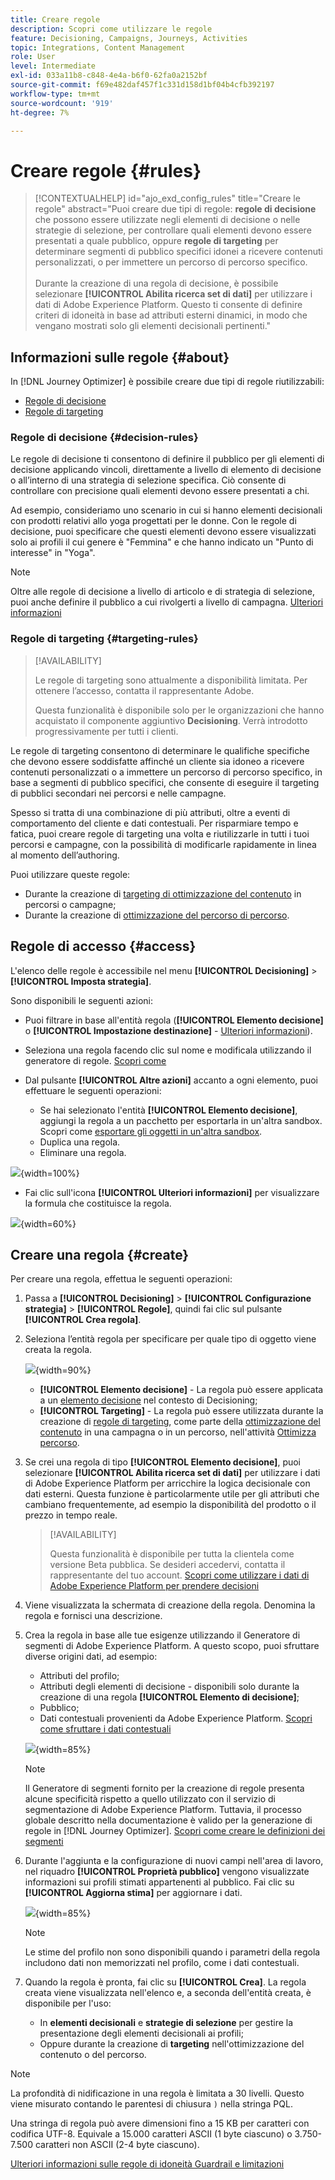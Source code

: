 ```yaml
---
title: Creare regole
description: Scopri come utilizzare le regole
feature: Decisioning, Campaigns, Journeys, Activities
topic: Integrations, Content Management
role: User
level: Intermediate
exl-id: 033a11b8-c848-4e4a-b6f0-62fa0a2152bf
source-git-commit: f69e482daf457f1c331d158d1bf04b4cfb392197
workflow-type: tm+mt
source-wordcount: '919'
ht-degree: 7%

---
```


# Creare regole {#rules}

>[!CONTEXTUALHELP]
>id="ajo_exd_config_rules"
>title="Creare le regole"
>abstract="Puoi creare due tipi di regole: **regole di decisione** che possono essere utilizzate negli elementi di decisione o nelle strategie di selezione, per controllare quali elementi devono essere presentati a quale pubblico, oppure **regole di targeting** per determinare segmenti di pubblico specifici idonei a ricevere contenuti personalizzati, o per immettere un percorso di percorso specifico.<br/><br/>Durante la creazione di una regola di decisione, è possibile selezionare **[!UICONTROL Abilita ricerca set di dati]** per utilizzare i dati di Adobe Experience Platform. Questo ti consente di definire criteri di idoneità in base ad attributi esterni dinamici, in modo che vengano mostrati solo gli elementi decisionali pertinenti."

## Informazioni sulle regole {#about}

In [!DNL Journey Optimizer] è possibile creare due tipi di regole riutilizzabili:

* [Regole di decisione](#decision-rules)
* [Regole di targeting](#targeting-rules)

### Regole di decisione {#decision-rules}

Le regole di decisione ti consentono di definire il pubblico per gli elementi di decisione applicando vincoli, direttamente a livello di elemento di decisione o all’interno di una strategia di selezione specifica. Ciò consente di controllare con precisione quali elementi devono essere presentati a chi.

Ad esempio, consideriamo uno scenario in cui si hanno elementi decisionali con prodotti relativi allo yoga progettati per le donne. Con le regole di decisione, puoi specificare che questi elementi devono essere visualizzati solo ai profili il cui genere è &quot;Femmina&quot; e che hanno indicato un &quot;Punto di interesse&quot; in &quot;Yoga&quot;.

>[!NOTE]
>
>Oltre alle regole di decisione a livello di articolo e di strategia di selezione, puoi anche definire il pubblico a cui rivolgerti a livello di campagna. [Ulteriori informazioni](../campaigns/create-campaign.md#audience)

### Regole di targeting {#targeting-rules}

>[!AVAILABILITY]
>
>Le regole di targeting sono attualmente a disponibilità limitata. Per ottenere l’accesso, contatta il rappresentante Adobe.
>
>Questa funzionalità è disponibile solo per le organizzazioni che hanno acquistato il componente aggiuntivo **Decisioning**. Verrà introdotto progressivamente per tutti i clienti.

Le regole di targeting consentono di determinare le qualifiche specifiche che devono essere soddisfatte affinché un cliente sia idoneo a ricevere contenuti personalizzati o a immettere un percorso di percorso specifico, in base a segmenti di pubblico specifici, che consente di eseguire il targeting di pubblici secondari nei percorsi e nelle campagne.

Spesso si tratta di una combinazione di più attributi, oltre a eventi di comportamento del cliente e dati contestuali. Per risparmiare tempo e fatica, puoi creare regole di targeting una volta e riutilizzarle in tutti i tuoi percorsi e campagne, con la possibilità di modificarle rapidamente in linea al momento dell’authoring.

Puoi utilizzare queste regole:

* Durante la creazione di [targeting di ottimizzazione del contenuto](../campaigns/campaigns-message-optimization.md#targeting) in percorsi o campagne;
* Durante la creazione di [ottimizzazione del percorso di percorso](../building-journeys/optimize.md#targeting).

## Regole di accesso {#access}

L&#39;elenco delle regole è accessibile nel menu **[!UICONTROL Decisioning]** > **[!UICONTROL Imposta strategia]**.

Sono disponibili le seguenti azioni:

* Puoi filtrare in base all&#39;entità regola (**[!UICONTROL Elemento decisione]** o **[!UICONTROL Impostazione destinazione]** - [Ulteriori informazioni](#about)).

* Seleziona una regola facendo clic sul nome e modificala utilizzando il generatore di regole. [Scopri come](#create)

* Dal pulsante **[!UICONTROL Altre azioni]** accanto a ogni elemento, puoi effettuare le seguenti operazioni:

   * Se hai selezionato l&#39;entità **[!UICONTROL Elemento decisione]**, aggiungi la regola a un pacchetto per esportarla in un&#39;altra sandbox. Scopri come [esportare gli oggetti in un&#39;altra sandbox](../configuration/copy-objects-to-sandbox.md).
   * Duplica una regola.
   * Eliminare una regola.

![](assets/rules-list.png){width=100%}

* Fai clic sull&#39;icona **[!UICONTROL Ulteriori informazioni]** per visualizzare la formula che costituisce la regola.

![](assets/rule-formula.png){width=60%}

## Creare una regola {#create}

Per creare una regola, effettua le seguenti operazioni:

1. Passa a **[!UICONTROL Decisioning]** > **[!UICONTROL Configurazione strategia]** > **[!UICONTROL Regole]**, quindi fai clic sul pulsante **[!UICONTROL Crea regola]**.

1. Seleziona l’entità regola per specificare per quale tipo di oggetto viene creata la regola.

   ![](assets/rules-select-entity.png){width=90%}

   * **[!UICONTROL Elemento decisione]** - La regola può essere applicata a un [elemento decisione](#decision-rules) nel contesto di Decisioning;
   * **[!UICONTROL Targeting]** - La regola può essere utilizzata durante la creazione di [regole di targeting](#targeting-rules), come parte della [ottimizzazione del contenuto](../campaigns/campaigns-message-optimization.md#targeting) in una campagna o in un percorso, nell&#39;attività [Ottimizza percorso](../building-journeys/optimize.md#targeting).

1. Se crei una regola di tipo **[!UICONTROL Elemento decisione]**, puoi selezionare **[!UICONTROL Abilita ricerca set di dati]** per utilizzare i dati di Adobe Experience Platform per arricchire la logica decisionale con dati esterni. Questa funzione è particolarmente utile per gli attributi che cambiano frequentemente, ad esempio la disponibilità del prodotto o il prezzo in tempo reale.

   >[!AVAILABILITY]
   >
   >Questa funzionalità è disponibile per tutta la clientela come versione Beta pubblica. Se desideri accedervi, contatta il rappresentante del tuo account. [Scopri come utilizzare i dati di Adobe Experience Platform per prendere decisioni](../experience-decisioning/aep-data-exd.md)

1. Viene visualizzata la schermata di creazione della regola. Denomina la regola e fornisci una descrizione.

1. Crea la regola in base alle tue esigenze utilizzando il Generatore di segmenti di Adobe Experience Platform. A questo scopo, puoi sfruttare diverse origini dati, ad esempio:
   * Attributi del profilo;
   * Attributi degli elementi di decisione - disponibili solo durante la creazione di una regola **[!UICONTROL Elemento di decisione]**;
   * Pubblico;
   * Dati contestuali provenienti da Adobe Experience Platform. [Scopri come sfruttare i dati contestuali](context-data.md)

   ![](assets/decision-rules-build.png){width=85%}

   >[!NOTE]
   >
   >Il Generatore di segmenti fornito per la creazione di regole presenta alcune specificità rispetto a quello utilizzato con il servizio di segmentazione di Adobe Experience Platform. Tuttavia, il processo globale descritto nella documentazione è valido per la generazione di regole in [!DNL Journey Optimizer]. [Scopri come creare le definizioni dei segmenti](../audience/creating-a-segment-definition.md)

1. Durante l&#39;aggiunta e la configurazione di nuovi campi nell&#39;area di lavoro, nel riquadro **[!UICONTROL Proprietà pubblico]** vengono visualizzate informazioni sui profili stimati appartenenti al pubblico. Fai clic su **[!UICONTROL Aggiorna stima]** per aggiornare i dati.

   ![](assets/decision-rule-audience-properties.png){width=85%}

   >[!NOTE]
   >
   >Le stime del profilo non sono disponibili quando i parametri della regola includono dati non memorizzati nel profilo, come i dati contestuali.

1. Quando la regola è pronta, fai clic su **[!UICONTROL Crea]**. La regola creata viene visualizzata nell&#39;elenco e, a seconda dell&#39;entità creata, è disponibile per l&#39;uso:

   * In **elementi decisionali** e **strategie di selezione** per gestire la presentazione degli elementi decisionali ai profili;
   * Oppure durante la creazione di **targeting** nell&#39;ottimizzazione del contenuto o del percorso.

>[!NOTE]
>
>La profondità di nidificazione in una regola è limitata a 30 livelli. Questo viene misurato contando le parentesi di chiusura `)` nella stringa PQL.
>
>Una stringa di regola può avere dimensioni fino a 15 KB per caratteri con codifica UTF-8. Equivale a 15.000 caratteri ASCII (1 byte ciascuno) o 3.750-7.500 caratteri non ASCII (2-4 byte ciascuno).
>
>[Ulteriori informazioni sulle regole di idoneità Guardrail e limitazioni](decisioning-guardrails.md#eligibility-rules)
